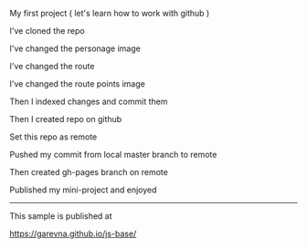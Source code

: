 My first project
( let's learn how to work with github )

I've cloned the repo

I've changed the personage image

I've changed the route

I've changed the route points image

Then I indexed changes and commit them

Then I created repo on github

Set this repo as remote

Pushed my commit from local master branch to remote

Then created gh-pages branch on remote

Published my mini-project and enjoyed

_______________________________________________
This sample is published at

https://garevna.github.io/js-base/
